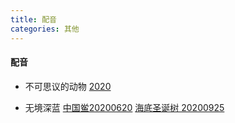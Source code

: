 ```yaml
---
title: 配音
categories: 其他
---
```


####   配音

+ 不可思议的动物 [2020](https://m.bilibili.com/video/BV1zC4y1h7sx?p=1)

+ 无境深蓝 [中国鲎20200620](https://m.ximalaya.com/share/sound/309200095?uid=218816482&shrdv=bddada1d-7f2f-4647-9a6e-e3dfb3f3d683&shrh5=browser&shrid=172cf924d8ba066&shrdh=2&shrpid=5UKOFKOOJP09EEVYMMK) [海底圣诞树 20200925](https://m.weibo.cn/6385738062/4553150940054103)